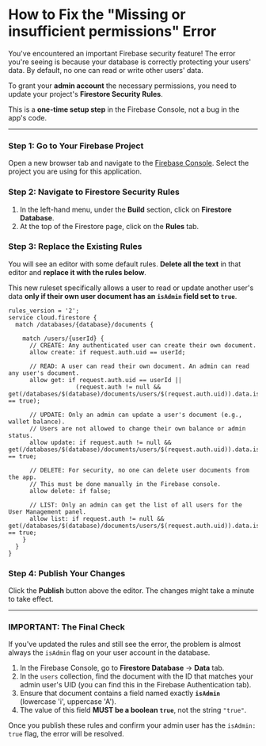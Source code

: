 
# How to Fix the "Missing or insufficient permissions" Error

You've encountered an important Firebase security feature! The error you're seeing is because your database is correctly protecting your users' data. By default, no one can read or write other users' data.

To grant your **admin account** the necessary permissions, you need to update your project's **Firestore Security Rules**.

This is a **one-time setup step** in the Firebase Console, not a bug in the app's code.

---

### Step 1: Go to Your Firebase Project

Open a new browser tab and navigate to the [Firebase Console](https://console.firebase.google.com/). Select the project you are using for this application.

### Step 2: Navigate to Firestore Security Rules

1. In the left-hand menu, under the **Build** section, click on **Firestore Database**.
2. At the top of the Firestore page, click on the **Rules** tab.

### Step 3: Replace the Existing Rules

You will see an editor with some default rules. **Delete all the text** in that editor and **replace it with the rules below**.

This new ruleset specifically allows a user to read or update another user's data **only if their own user document has an `isAdmin` field set to `true`**.

```
rules_version = '2';
service cloud.firestore {
  match /databases/{database}/documents {

    match /users/{userId} {
      // CREATE: Any authenticated user can create their own document.
      allow create: if request.auth.uid == userId;

      // READ: A user can read their own document. An admin can read any user's document.
      allow get: if request.auth.uid == userId ||
                   (request.auth != null && get(/databases/$(database)/documents/users/$(request.auth.uid)).data.isAdmin == true);

      // UPDATE: Only an admin can update a user's document (e.g., wallet balance).
      // Users are not allowed to change their own balance or admin status.
      allow update: if request.auth != null && get(/databases/$(database)/documents/users/$(request.auth.uid)).data.isAdmin == true;

      // DELETE: For security, no one can delete user documents from the app.
      // This must be done manually in the Firebase console.
      allow delete: if false;

      // LIST: Only an admin can get the list of all users for the User Management panel.
      allow list: if request.auth != null && get(/databases/$(database)/documents/users/$(request.auth.uid)).data.isAdmin == true;
    }
  }
}
```

### Step 4: Publish Your Changes

Click the **Publish** button above the editor. The changes might take a minute to take effect.

---

### **IMPORTANT: The Final Check**

If you've updated the rules and still see the error, the problem is almost always the `isAdmin` flag on your user account in the database.

1.  In the Firebase Console, go to **Firestore Database** -> **Data** tab.
2.  In the `users` collection, find the document with the ID that matches your admin user's UID (you can find this in the Firebase Authentication tab).
3.  Ensure that document contains a field named exactly **`isAdmin`** (lowercase 'i', uppercase 'A').
4.  The value of this field **MUST be a boolean `true`**, not the string `"true"`.

Once you publish these rules and confirm your admin user has the `isAdmin: true` flag, the error will be resolved.
